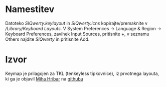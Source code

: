 # Namestitev
Datoteko *SIQwerty.keylayout* in *SIQwerty.icns* kopirajte/premaknite v */Library/Keyboard Layouts*.
V System Preferences → Language & Region → Keyboard Preferences, zavihek Input Sources, pritisnite +, v seznamu Others najdite *SIQwerty* in pritisnite Add.

# Izvor
Keymap je prilagojen za TKL (tenkeyless tipkovnice), iz prvotnega layouta, ki ga je objavil [Miha Hribar](https://github.com/mihahribar) na [githubu](https://github.com/mihahribar/slo-keylayout)
